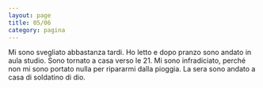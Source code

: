 ```yaml
--- 
layout: page
title: 05/06
category: pagina
---
```


Mi sono svegliato abbastanza tardi. Ho letto e dopo pranzo sono andato in aula
studio. Sono tornato a casa verso le 21. Mi sono infradiciato, perché non mi
sono portato nulla per ripararmi dalla pioggia. La sera sono andato a casa di
soldatino di dio.
